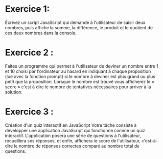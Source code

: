 <h1>Exercice 1:</h1>
Écrivez un script JavaScript qui demande à l'utilisateur de saisir deux nombres, puis affiche la
somme, la différence, le produit et le quotient de ces deux nombres dans la console.
<h1>Exercice 2 :</h1>
Faites un programme qui permet à l'utilisateur de deviner un nombre entre 1 et 10 choisi par
l'ordinateur au hasard en indiquant à chaque proposition (lue avec la fonction prompt) si le
nombre à deviner est plus grand ou plus petit que la proposition. Lorsque le nombre est trouvé
vous afficherez le « score » c'est à dire le nombre de tentatives nécessaires pour arriver à la
solution.
<h1>Exercice 3 :</h1> Création d'un quiz interactif en JavaScript
Votre tâche consiste à développer une application JavaScript qui fonctionne comme un quiz
interactif. L'application posera une série de questions à l'utilisateur, recueillera ses réponses, et
enfin, affichera le score de l'utilisateur, c'est-à-dire le nombre de réponses correctes comparé au
nombre total de questions.
